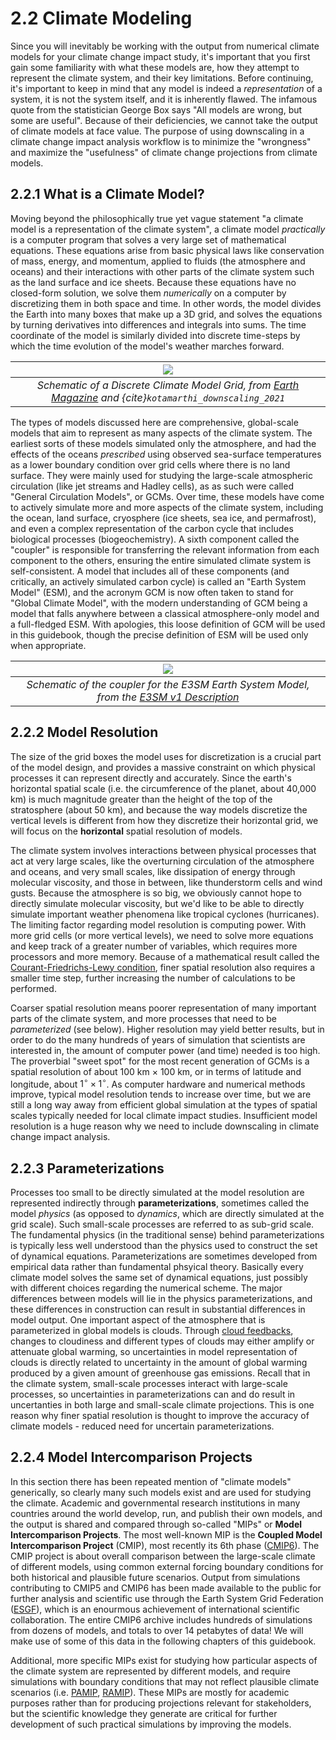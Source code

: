 # 2.2 Climate Modeling

Since you will inevitably be working with the output from numerical climate models for your climate change impact study, it's important that you first gain some familiarity with what these models are, how they attempt to represent the climate system, and their key limitations. Before continuing, it's important to keep in mind that any model is indeed a *representation* of a system, it is not the system itself, and it is inherently flawed. The infamous quote from the statistician George Box says "All models are wrong, but some are useful".  Because of their deficiencies, we cannot take the output of climate models at face value. The purpose of using downscaling in a climate change impact analysis workflow is to minimize the "wrongness" and maximize the "usefulness" of climate change projections from climate models.

## 2.2.1 What is a Climate Model?

Moving beyond the philosophically true yet vague statement "a climate model is a representation of the climate system", a climate model *practically* is a computer program that solves a very large set of mathematical equations. These equations arise from basic physical laws like conservation of mass, energy, and momentum, applied to fluids (the atmosphere and oceans) and their interactions with other parts of the climate system such as the land surface and ice sheets. Because these equations have no closed-form solution, we solve them *numerically* on a computer by discretizing them in both space and time. In other words, the model divides the Earth into many boxes that make up a 3D grid, and solves the equations by turning derivatives into differences and integrals into sums. The time coordinate of the model is similarly divided into discrete time-steps by which the time evolution of the model's weather marches forward.

|![](./figures/climate_model_grid.png)|
|:--:|
|*Schematic of a Discrete Climate Model Grid, from [Earth Magazine](https://www.earthmagazine.org/article/todays-weather-forecast-good-strong-chance-improvement/) and {cite}`kotamarthi_downscaling_2021`*|


The types of models discussed here are comprehensive, global-scale models that aim to represent as many aspects of the climate system. The earliest sorts of these models simulated only the atmosphere, and had the effects of the oceans *prescribed* using observed sea-surface temperatures as a lower boundary condition over grid cells where there is no land surface. They were mainly used for studying the large-scale atmospheric circulation (like jet streams and Hadley cells), as as such were called "General Circulation Models", or GCMs. Over time, these models have come to actively simulate more and more aspects of the climate system, including the ocean, land surface, cryosphere (ice sheets, sea ice, and permafrost), and even a complex representation of the carbon cycle that includes biological processes (biogeochemistry). A sixth component called the "coupler" is responsible for transferring the relevant information from each component to the others, ensuring the entire simulated climate system is self-consistent. A model that includes all of these components (and critically, an actively simulated carbon cycle) is called an "Earth System Model" (ESM), and the acronym GCM is now often taken to stand for "Global Climate Model", with the modern understanding of GCM being a model that falls anywhere between a classical atmosphere-only model and a full-fledged ESM. With apologies, this loose definition of GCM will be used in this guidebook, though the precise definition of ESM will be used only when appropriate.


|![](./figures/e3sm_coupler_schematic.png)|
|:--:|
|*Schematic of the coupler for the E3SM Earth System Model, from the [E3SM v1 Description](https://e3sm.org/model/e3sm-model-description/v1-description/)*|


## 2.2.2 Model Resolution

The size of the grid boxes the model uses for discretization is a crucial part of the model design, and provides a massive constraint on which physical processes it can represent directly and accurately. Since the earth's horizontal spatial scale (i.e. the circumference of the planet, about 40,000 km) is much magnitude greater than the height of the top of the stratosphere (about 50 km), and because the way models discretize the vertical levels is different from how they discretize their horizontal grid, we will focus on the **horizontal** spatial resolution of models.

The climate system involves interactions between physical processes that act at very large scales, like the overturning circulation of the atmosphere and oceans, and very small scales, like dissipation of energy through molecular viscosity, and those in between, like thunderstorm cells and wind gusts. Because the atmosphere is so big, we obviously cannot hope to directly simulate molecular viscosity, but we'd like to be able to directly simulate important weather phenomena like tropical cyclones (hurricanes). The limiting factor regarding model resolution is computing power. With more grid cells (or more vertical levels), we need to solve more equations and keep track of a greater number of variables, which requires more processors and more memory. Because of a mathematical result called the [Courant-Friedrichs-Lewy condition](https://en.wikipedia.org/wiki/Courant%E2%80%93Friedrichs%E2%80%93Lewy_condition), finer spatial resolution also requires a smaller time step, further increasing the number of calculations to be performed. 

Coarser spatial resolution means poorer representation of many important parts of the climate system, and more processes that need to be *parameterized* (see below). Higher resolution may yield better results, but in order to do the many hundreds of years of simulation that scientists are interested in, the amount of computer power (and time) needed is too high. The proverbial "sweet spot" for the most recent generation of GCMs is a spatial resolution of about 100 km $\times$ 100 km, or in terms of latitude and longitude, about $1^{\circ} \times 1^{\circ}$.  As computer hardware and numerical methods improve, typical model resolution tends to increase over time, but we are still a long way away from efficient global simulation at the types of spatial scales typically needed for local climate impact studies. Insufficient model resolution is a huge reason why we need to include downscaling in climate change impact analysis.

## 2.2.3 Parameterizations

Processes too small to be directly simulated at the model resolution are represented indirectly through **parameterizations**, sometimes called the model *physics* (as opposed to *dynamics*, which are directly simulated at the grid scale). Such small-scale processes are referred to as sub-grid scale. The fundamental physics (in the traditional sense) behind parameterizations is typically less well understood than the physics used to construct the set of dynamical equations. Parameterizations are sometimes developed from empirical data rather than fundamental phsyical theory. Basically every climate model solves the same set of dynamical equations, just possibly with different choices regarding the numerical scheme. The major differences between models will lie in the physics parameterizations, and these differences in construction can result in substantial differences in model output. One important aspect of the atmosphere that is parameterized in global models is clouds. Through [cloud feedbacks](https://pcmdi.llnl.gov/projects/cloud_feedbacks/), changes to cloudiness and different types of clouds may either amplify or attenuate global warming, so uncertainties in model representation of clouds is directly related to uncertainty in the amount of global warming produced by a given amount of greenhouse gas emissions. Recall that in the climate system, small-scale processes interact with large-scale processes, so uncertainties in parameterizations can and do result in uncertanties in both large and small-scale climate projections. This is one reason why finer spatial resolution is thought to improve the accuracy of climate models - reduced need for uncertain parameterizations.

## 2.2.4 Model Intercomparison Projects

In this section there has been repeated mention of "climate models" generically, so clearly many such models exist and are used for studying the climate. Academic and governmental research institutions in many countries around the world develop, run, and publish their own models, and the output is shared and compared through so-called "MIPs" or **Model Intercomparison Projects**. The most well-known MIP is the **Coupled Model Intercomparison Project** (CMIP), most recently its 6th phase ([CMIP6](https://wcrp-cmip.org/cmip-phase-6-cmip6/)). The CMIP project is about overall comparison between the large-scale climate of different models, using common external forcing boundary conditions for both historical and plausible future scenarios. Output from simulations contributing to CMIP5 and CMIP6 has been made available to the public for further analysis and scientific use through the Earth System Grid Federation ([ESGF](https://esgf-node.llnl.gov/projects/esgf-llnl/)), which is an enourmous achievement of international scientific collaboration. The entire CMIP6 archive includes hundreds of simulations from dozens of models, and totals to over 14 petabytes of data! We will make use of some of this data in the following chapters of this guidebook. 

Additional, more specific MIPs exist for studying how particular aspects of the climate system are represented by different models, and require simulations with boundary conditions that may not reflect plausible climate scenarios (i.e. [PAMIP](https://www.wcrp-climate.org/modelling-wgcm-mip-catalogue/cmip6-endorsed-mips-article/1303-modelling-cmip6-pamip.), [RAMIP](https://doi.org/10.5194/gmd-2022-249)). These MIPs are mostly for academic purposes rather than for producing projections relevant for stakeholders, but the scientific knowledge they generate are critical for further development of such practical simulations by improving the models.
